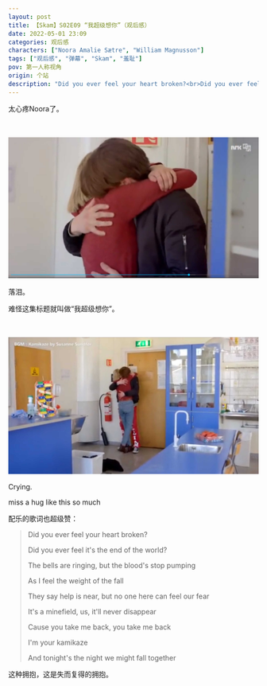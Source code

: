 ```yaml
---
layout: post
title: 【Skam】S02E09 “我超级想你”（观后感）
date: 2022-05-01 23:09
categories: 观后感
characters: ["Noora Amalie Sætre", "William Magnusson"]
tags: ["观后感", "弹幕", "Skam", "羞耻"]
pov: 第一人称视角
origin: 个站
description: "Did you ever feel your heart broken?<br>Did you ever feel it's the end of the world?<br>The bells are ringing, but the blood's stop pumping<br>As I feel the weight of the fall<br>They say help is near, but no one here can feel our fear<br>It's a minefield, us, it'll never disappear<br>Cause you take me back, you take me back<br>I'm your kamikaze<br>And tonight's the night we might fall together"
---
```


太心疼Noora了。

<br><br>
![9-1](/assets/images/Skam/Skam2/Skam2-9-1.png)
<br>

落泪。

难怪这集标题就叫做“我超级想你”。

<br><br>
![9-2](/assets/images/Skam/Skam2/Skam2-9-2.png)
<br>

Crying.

miss a hug like this so much

配乐的歌词也超级赞：

> Did you ever feel your heart broken?
> 
> Did you ever feel it's the end of the world?
> 
> The bells are ringing, but the blood's stop pumping
> 
> As I feel the weight of the fall
> 
> They say help is near, but no one here can feel our fear
> 
> It's a minefield, us, it'll never disappear
> 
> Cause you take me back, you take me back
> 
> I'm your kamikaze
> 
> And tonight's the night we might fall together

这种拥抱，这是失而复得的拥抱。
